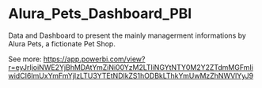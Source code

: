 # Alura_Pets_Dashboard_PBI
Data and Dashboard to present the mainly managerment informations by Alura Pets, a fictionate Pet Shop.

See more: https://app.powerbi.com/view?r=eyJrIjoiNWE2YjBhMDAtYmZiNi00YzM2LTliNGYtNTY0M2Y2ZTdmMGFmIiwidCI6ImUxYmFmYjIzLTU3YTEtNDlkZS1hODBkLThkYmUwMzZhNWVlYyJ9


